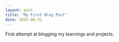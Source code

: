 ```yaml
---
layout: post
title: "My First Blog Post"
date: 2025-08-31
---
```


First attempt at blogging my learnings and projects.
